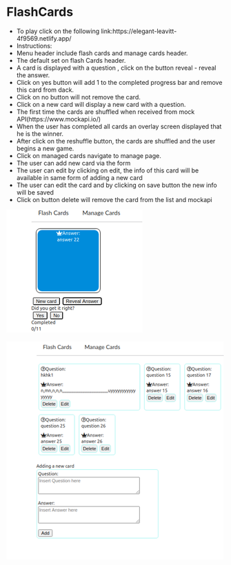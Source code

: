 <h1>FlashCards</h1>
<ul>
<li>To play click on the following link:https://elegant-leavitt-4f9569.netlify.app/</li>
<li>Instructions:</li>
<li>Menu header include flash cards and manage cards header.</li>
<li> The default set on flash Cards header.</li>
<li> A card is displayed with a question , click on the button reveal - reveal the answer.</li>
<li>Click on yes button will add 1 to the completed progress bar and remove this card from dack.</li>
<li>Click on no button will not remove the card.</li>
<li>Click on a new card will display a new card with a question.</li>
<li>The first time the cards are shuffled when received from mock API(https://www.mockapi.io/)</li>
<li>When the user has completed all cards an overlay screen displayed that he is the winner.</li>
<li>After click on the reshuffle button, the cards are shuffled and the user begins a new game.</li>

<li>Click on managed cards navigate to manage page.</li>
<li>The user can add new card via the form</li>
<li>The user can edit by clicking on edit, the info of this card will be available in same form of adding a new card</li>
<li>The user can edit the card and by clicking on save button the new info will be saved</li>
<li>Click on button delete will remove the card from the list and mockapi</li>
</ul>

![](src/Assets/flashcards2.png)<br><br>
![](src/Assets/flashcards3.png)
